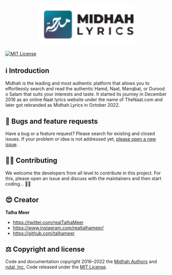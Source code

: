 <p align="center">
  <img src="src/assets/midhah-lyrics-logo.svg" alt="Midhah Lyrics logo" width="300">
</p>

[![MIT License](https://img.shields.io/badge/License-MIT-green.svg)](https://choosealicense.com/licenses/mit/)

## ℹ️ Introduction

Midhah is the leading and most authentic platform that allows you to effortlessly search and read the authentic Hamd, Naat, Manqbat, or Durood o Salam that suits your interests and taste. It started its journey in December 2016 as an online Naat lyrics website under the name of TheNaat.com and later got rebranded as Midhah Lyrics in October 2022.

## 🐛 Bugs and feature requests

Have a bug or a feature request? Please search for existing and closed issues. If your problem or idea is not addressed yet, [please open a new issue](https://github.com/rutal-Inc/midhah-www/issues/new).

## 🧑‍💻 Contributing

We welcome the developers from all level to contribute in this project. For this, please open an issue and discuss with the maintainers and then start coding... 🧑‍💻

## 😍 Creator

**Talha Meer**

- <https://twitter.com/realTalhaMeer>
- <https://www.instagram.com/realtalhameer/>
- <https://github.com/talhameer>

## ⚖️ Copyright and license

Code and documentation copyright 2016–2022 the [Midhah Authors](https://github.com/rutal-Inc/midhah-www/graphs/contributors) and [rutal, Inc.](https://www.rutal.net) Code released under the [MIT License](https://github.com/rutal-Inc/midhah-www/blob/develop/LICENSE).
